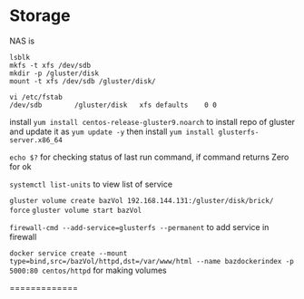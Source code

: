 # Storage

NAS is 

```
lsblk
mkfs -t xfs /dev/sdb
mkdir -p /gluster/disk
mount -t xfs /dev/sdb /gluster/disk/

vi /etc/fstab
/dev/sdb        /gluster/disk   xfs defaults    0 0
```
install `yum install centos-release-gluster9.noarch` to install repo of gluster and update it as `yum update -y` 
then install `yum install glusterfs-server.x86_64` 


`echo $?` for checking status of last run command, if command returns Zero for ok 

`systemctl list-units` to view list of service 


`gluster volume create bazVol 192.168.144.131:/gluster/disk/brick/ force`
`gluster volume start bazVol`

`firewall-cmd --add-service=glusterfs --permanent` to add service in firewall


`docker service create --mount type=bind,src=/bazVol/httpd,dst=/var/www/html --name bazdockerindex -p 5000:80 centos/httpd` for making volumes 


=============


